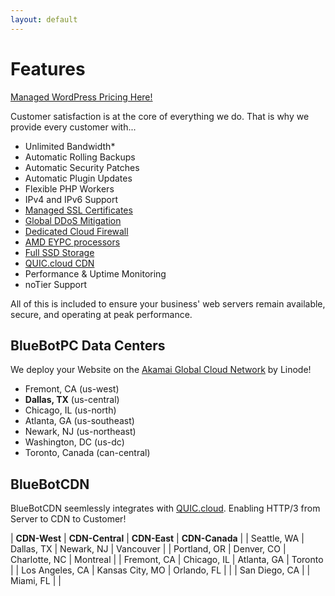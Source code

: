 ```yaml
---
layout: default
---
```

# Features

[Managed WordPress Pricing Here!](https://bluebotpc.com/pages/wordpress)

Customer satisfaction is at the core of everything we do. That is why we provide every customer with...

- Unlimited Bandwidth*
- Automatic Rolling Backups
- Automatic Security Patches
- Automatic Plugin Updates
- Flexible PHP Workers
- IPv4 and IPv6 Support
- [Managed SSL Certificates](https://letsencrypt.org/)
- [Global DDoS Mitigation](https://www.linode.com/products/ddos/)
- [Dedicated Cloud Firewall](https://www.linode.com/products/cloud-firewall/)
- [AMD EYPC processors](https://www.amd.com/en/processors/epyc-7003-series)
- [Full SSD Storage](https://www.linode.com/blog/linode/linode-cloud-ssds-double-ram-much-more/)
- [QUIC.cloud CDN](https://www.quic.cloud/quic-cloud-services-and-features/quic-cloud-cdn-service/)
- Performance & Uptime Monitoring
- noTier Support

All of this is included to ensure your business' web servers remain available, secure, and operating at peak performance.

## BlueBotPC Data Centers

We deploy your Website on the [Akamai Global Cloud Network](https://www.linode.com/global-infrastructure/) by Linode!

- Fremont, CA (us-west)
- **Dallas, TX** (us-central)
- Chicago, IL (us-north)
- Atlanta, GA (us-southeast)
- Newark, NJ (us-northeast)
- Washington, DC (us-dc)
- Toronto, Canada (can-central)

## BlueBotCDN

BlueBotCDN seemlessly integrates with [QUIC.cloud](https://www.quic.cloud/cdn-network/). Enabling HTTP/3 from Server to CDN to Customer!

| **CDN-West**    | **CDN-Central** | **CDN-East**  | **CDN-Canada** |
| Seattle, WA     | Dallas, TX      | Newark, NJ    | Vancouver      |
| Portland, OR    | Denver, CO      | Charlotte, NC | Montreal       |
| Fremont, CA     | Chicago, IL     | Atlanta, GA   | Toronto        |
| Los Angeles, CA | Kansas City, MO | Orlando, FL   |                |
| San Diego, CA   |                 | Miami, FL     |                |
